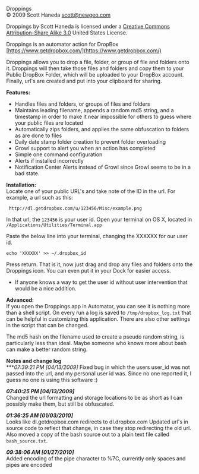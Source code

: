 Droppings  
© 2009 Scott Haneda scott@newgeo.com

Droppings by Scott Haneda is licensed under a [Creative Commons 
Attribution-Share Alike 3.0](http://creativecommons.org/licenses/by-sa/3.0/us/) United States License. 

Droppings is an automator action for DropBox  
[https://www.getdropbox.com/](https://www.getdropbox.com/)

Droppings allows you to drop a file, folder, or group of file and folders onto it.  Droppings will then take those files and folders and copy them to your Public DropBox Folder, which will be uploaded to your DropBox account.  Finally, url's are created and put into your clipboard for sharing.

**Features:**  

* Handles files and folders, or groups of files and folders
* Maintains leading filename, appends a random md5 string, and a timestamp in order to make it near impossible for others to guess where your public files are located
* Automatically zips folders, and applies the same obfuscation to folders as are done to files
* Daily date stamp folder creation to prevent folder overloading  
* Growl support to alert you when an action has completed
* Simple one command configuration
* Alerts if installed incorrectly
* Notification Center Alerts instead of Growl since Growl seems to be in a bad state.
    
**Installation:**  
Locate one of your public URL's and take note of the ID in the url.  For example, a url such as this:

     http://dl.getdropbox.com/u/123456/Misc/example.png

In that url, the `123456` is your user id.  Open your terminal on OS X, located in ``/Applications/Utilities/Terminal.app``

Paste the below line into your terminal, changing the XXXXXX for our user id.

`echo 'XXXXXX' >> ~/.dropbox_id`

Press return.  That is it, now just drag and drop any files and folders onto the Droppings icon.  You can even put it in your Dock for easier access.

* If anyone knows a way to get the user id without user intervention that would be a nice addition.

**Advanced:**  
If you open the Droppings.app in Automator, you can see it is nothing more than a shell script.  On every run a log is saved to `/tmp/dropbox_log.txt` that can be helpful in customizing this application.  There are also other settings in the script that can be changed.
    
The md5 hash on the filename used to create a pseudo random string, is particularly less than ideal.  Maybe someone who knows more about bash can make a better random string.

**Notes and change log**  
****07:39:21 PM [04/13/2009]*
Fixed bug in which the users user_id was not passed into the url, and my personal user id was.  Since no one reported it, I guess no one is using this software :)

***07:40:25 PM [04/13/2009]***  
Changed the url formatting and storage locations to be as short as I can possibly make them, but still be obfuscated.

***01:36:25 AM [01/03/2010]***  
Looks like dl.getdropbox.com redirects to dl.dropbox.com
Updated url's in source code to reflect that change, in case they stop redirecting the old url.  Also moved a copy of the bash source out to a plain text file called `bash_source.txt`.

***09:38:06 AM [01/27/2010]***  
Added encoding of the pipe character to %7C, currently only spaces and pipes are encoded